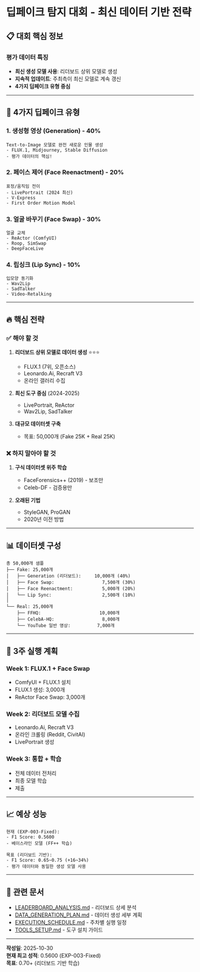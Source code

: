 # 딥페이크 탐지 대회 - 최신 데이터 기반 전략

## 📋 대회 핵심 정보

### 평가 데이터 특징
- **최신 생성 모델 사용**: 리더보드 상위 모델로 생성
- **지속적 업데이트**: 주최측이 최신 모델로 계속 갱신
- **4가지 딥페이크 유형 중심**

---

## 🎯 4가지 딥페이크 유형

### 1. 생성형 영상 (Generation) - 40%
```
Text-to-Image 모델로 완전 새로운 인물 생성
- FLUX.1, Midjourney, Stable Diffusion
- 평가 데이터의 핵심!
```

### 2. 페이스 제어 (Face Reenactment) - 20%
```
표정/움직임 전이
- LivePortrait (2024 최신)
- V-Express
- First Order Motion Model
```

### 3. 얼굴 바꾸기 (Face Swap) - 30%
```
얼굴 교체
- ReActor (ComfyUI)
- Roop, SimSwap
- DeepFaceLive
```

### 4. 립싱크 (Lip Sync) - 10%
```
입모양 동기화
- Wav2Lip
- SadTalker
- Video-Retalking
```

---

## 🔥 핵심 전략

### ✅ 해야 할 것
1. **리더보드 상위 모델로 데이터 생성** ⭐⭐⭐
   - FLUX.1 (7위, 오픈소스)
   - Leonardo.Ai, Recraft V3
   - 온라인 갤러리 수집

2. **최신 도구 중심** (2024-2025)
   - LivePortrait, ReActor
   - Wav2Lip, SadTalker

3. **대규모 데이터셋 구축**
   - 목표: 50,000개 (Fake 25K + Real 25K)

### ❌ 하지 말아야 할 것
1. **구식 데이터셋 위주 학습**
   - FaceForensics++ (2019) - 보조만
   - Celeb-DF - 검증용만

2. **오래된 기법**
   - StyleGAN, ProGAN
   - 2020년 이전 방법

---

## 📊 데이터셋 구성

```
총 50,000개 샘플
├── Fake: 25,000개
│   ├── Generation (리더보드):     10,000개 (40%)
│   ├── Face Swap:                  7,500개 (30%)
│   ├── Face Reenactment:           5,000개 (20%)
│   └── Lip Sync:                   2,500개 (10%)
│
└── Real: 25,000개
    ├── FFHQ:                      10,000개
    ├── CelebA-HQ:                  8,000개
    └── YouTube 일반 영상:          7,000개
```

---

## 🚀 3주 실행 계획

### Week 1: FLUX.1 + Face Swap
- ComfyUI + FLUX.1 설치
- FLUX.1 생성: 3,000개
- ReActor Face Swap: 3,000개

### Week 2: 리더보드 모델 수집
- Leonardo.Ai, Recraft V3
- 온라인 크롤링 (Reddit, CivitAI)
- LivePortrait 생성

### Week 3: 통합 + 학습
- 전체 데이터 전처리
- 최종 모델 학습
- 제출

---

## 📈 예상 성능

```
현재 (EXP-003-Fixed):
- F1 Score: 0.5600
- 베이스라인 모델 (FF++ 학습)

목표 (리더보드 기반):
- F1 Score: 0.65~0.75 (+16~34%)
- 평가 데이터와 동일한 생성 모델 사용
```

---

## 📁 관련 문서

- [LEADERBOARD_ANALYSIS.md](LEADERBOARD_ANALYSIS.md) - 리더보드 상세 분석
- [DATA_GENERATION_PLAN.md](DATA_GENERATION_PLAN.md) - 데이터 생성 세부 계획
- [EXECUTION_SCHEDULE.md](EXECUTION_SCHEDULE.md) - 주차별 실행 일정
- [TOOLS_SETUP.md](TOOLS_SETUP.md) - 도구 설치 가이드

---

**작성일**: 2025-10-30  
**현재 최고 성적**: 0.5600 (EXP-003-Fixed)  
**목표**: 0.70+ (리더보드 기반 학습)

